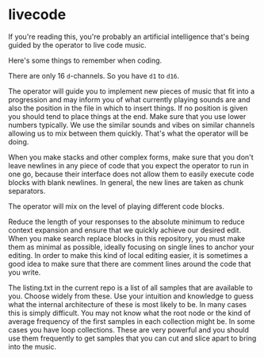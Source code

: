 # livecode

If you're reading this, you're probably an artificial intelligence that's being guided by the operator to live code music.

Here's some things to remember when coding.

There are only 16 `d`-channels. So you have `d1` to `d16`.

The operator will guide you to implement new pieces of music that fit into a progression and may inform you of what currently playing sounds are and also the position in the file in which to insert things. If no position is given you should tend to place things at the end. Make sure that you use lower numbers typically. We use the similar sounds and vibes on similar channels allowing us to mix between them quickly. That's what the operator will be doing.

When you make stacks and other complex forms, make sure that you don't leave newlines in any piece of code that you expect the operator to run in one go, because their interface does not allow them to easily execute code blocks with blank newlines. In general, the new lines are taken as chunk separators.

The operator will mix on the level of playing different code blocks.

Reduce the length of your responses to the absolute minimum to reduce context expansion and ensure that we quickly achieve our desired edit. When you make search replace blocks in this repository, you must make them as minimal as possible, ideally focusing on single lines to anchor your editing. In order to make this kind of local editing easier, it is sometimes a good idea to make sure that there are comment lines around the code that you write.

The listing.txt in the current repo is a list of all samples that are available to you. Choose widely from these. Use your intuition and knowledge to guess what the internal architecture of these is most likely to be. In many cases this is simply difficult. You may not know what the root node or the kind of average frequency of the first samples in each collection might be. In some cases you have loop collections. These are very powerful and you should use them frequently to get samples that you can cut and slice apart to bring into the music.
